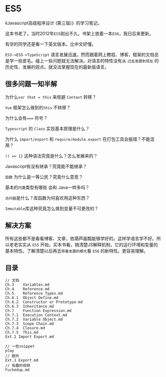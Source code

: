 # ES5

《Javascript高级程序设计 (第三版)》的学习笔记。

这本书老了。当时2012年`ES5`刚出不久。书架上放着一本`ES6`，我日后来更新。

有空的同学还是看一下英文版本。比中文好懂。

`ES3->ES5->TypeScript` 语言发展迅速。然而跟着网上教程、博客，框架的文档总是学一些皮毛。碰上一些问题就无法解决。对语言的特性没有从 `过去发展到现在` 的历史性、发展的观点。就没法掌握现在的最新版语言。

## 很多问题一知半解

为什么`var that = this` 来规避 `Context` 转移？

`Vue` 框架怎么做到的`this` 不转移？

为什么会有` === ` 符号？

`Typescript` 的 `Class` 实现基本原理是什么？

为什么 `import/export` 和 `require/module.export` 在打包工具会报错？不能混用？

`() => {}` 这种语法究竟是什么？怎么发展来的？

Javascript有没有继承？究竟能不能继承？

`函数` 为什么是一等公民？究竟什么意思？

基本的`内置`类型有哪些 会和 Java一样多吗？

`访问器`是什么？库函数为何喜欢用这种东西？

`Immutable`库这种究竟怎么做到变量不可更改的？


## 解决方案

所有这些都不是看看博客、文章，依葫芦画瓢能够学好的。这样学语言学不好。所以老老实实从 `ES5` 开始，买本书看。搞清楚JS解释机制，它的运行环境和变量的基本特性。了解清楚以后再去`带着发展的眼光`看 `ES6` 的新特性。更容易理解。

## 目录

```
// 文档
Ch.3    Variables.md
Ch.4    Reference.md
Ch.5    Reference Types.md
Ch.6.1  Object Define.md
Ch.6.2  Constructor or Prototype.md
Ch.6.3  Inheritance.md
Ch.7    Function Expression.md
Ch.7.1  Execution Context.md
Ch.7.2  Variable Object.md
Ch.7.3  Scope Chain.md
Ch.7.4  Closure.md
Ch.7.5  This.md
Ext.1 Import Export.md

// 一些snippet
play
// 额外
Ext.1 Export.md
// 有趣的视频
Fuckedup.md
```
